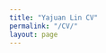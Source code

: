 ```yaml
---
title: "Yajuan Lin CV"
permalink: "/CV/"
layout: page
---
```


<object data="YLin_CV_Aug2023.pdf" width="1000" height="1000" type='application/pdf'></object>

